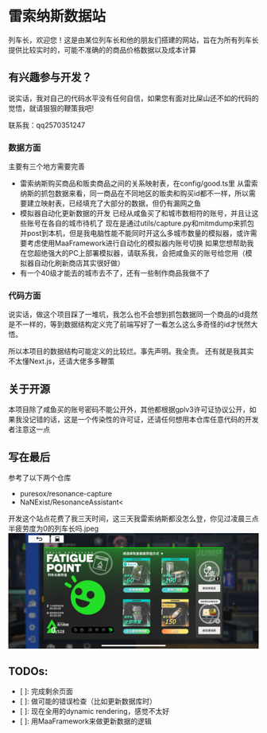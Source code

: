 # 雷索纳斯数据站
列车长，欢迎您！这是由某位列车长和他的朋友们搭建的网站，旨在为所有列车长提供比较实时的，可能不准确的的商品价格数据以及成本计算

## 有兴趣参与开发？
说实话，我对自己的代码水平没有任何自信，如果您有面对比屎山还不如的代码的觉悟，就请狠狠的鞭策我吧!

联系我：qq2570351247

### 数据方面
主要有三个地方需要完善
- 雷索纳斯购买商品和贩卖商品之间的关系映射表，在config/good.ts里
  从雷索纳斯的抓包数据来看，同一商品在不同地区的贩卖和购买id都不一样，所以需要建立映射表，已经填充了大部分的数据，但仍有漏网之鱼
- 模拟器自动化更新数据的开发
  已经从咸鱼买了和城市数相符的账号，并且让这些账号在各自的城市待机了
  现在是通过utils/capture.py和mitmdump来抓包并post到本机，但是我电脑性能不能同时开这么多城市数量的模拟器，或许需要考虑使用MaaFramework进行自动化的模拟器内账号切换
  如果您想帮助我在您超绝强大的PC上部署模拟器，请联系我，会把咸鱼买的账号给您用（模拟器自动化刷新商店其实很好做）
- 有一个40级才能去的城市去不了，还有一些制作商品我做不了

### 代码方面
说实话，做这个项目踩了一堆坑，我怎么也不会想到抓包数据同一个商品的id竟然是不一样的，等到数据结构定义完了前端写好了一看怎么这么多奇怪的id才恍然大悟。

所以本项目的数据结构可能定义的比较烂。事先声明。我全责。
还有就是我其实不太懂Next.js，还请大佬多多鞭策

## 关于开源
本项目除了咸鱼买的账号密码不能公开外，其他都根据gplv3许可证协议公开，如果我没记错的话，这是一个传染性的许可证，还请任何想用本仓库任意代码的开发者注意这一点

## 写在最后
参考了以下两个仓库
- puresox/resonance-capture
- NaNExist/ResonanceAssistant<

开发这个站点花费了我三天时间，这三天我雷索纳斯都没怎么登，你见过凌晨三点半疲劳度为0的列车长吗.jpeg
![活力四射](public/zero-fatigue.PNG)

## TODOs:
- [ ]: 完成剩余页面
- [ ]: 做可能的错误检查（比如更新数据库时）
- [ ]: 现在全用的dynamic rendering，感觉不太好
- [ ]: 用MaaFramework来做更新数据的逻辑